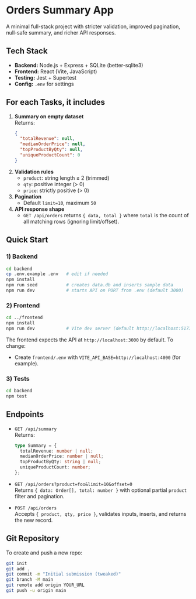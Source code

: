 # Orders Summary App 

A minimal full-stack project with stricter validation, improved pagination, null-safe summary, and richer API responses.

## Tech Stack
- **Backend:** Node.js + Express + SQLite (better-sqlite3)
- **Frontend:** React (Vite, JavaScript)
- **Testing:** Jest + Supertest
- **Config:** `.env` for settings

## For each Tasks, it includes
1. **Summary on empty dataset**  
   Returns:
   ```json
   {
     "totalRevenue": null,
     "medianOrderPrice": null,
     "topProductByQty": null,
     "uniqueProductCount": 0
   }
   ```
2. **Validation rules**  
   - `product`: string length ≥ 2 (trimmed)
   - `qty`: positive integer (> 0)
   - `price`: strictly positive (> 0)
3. **Pagination**  
   - Default `limit=10`, maximum `50`
4. **API response shape**  
   - `GET /api/orders` returns `{ data, total }` where `total` is the count of all matching rows (ignoring limit/offset).

## Quick Start

### 1) Backend
```bash
cd backend
cp .env.example .env   # edit if needed
npm install
npm run seed           # creates data.db and inserts sample data
npm run dev            # starts API on PORT from .env (default 3000)
```

### 2) Frontend
```bash
cd ../frontend
npm install
npm run dev            # Vite dev server (default http://localhost:5173)
```
The frontend expects the API at `http://localhost:3000` by default. To change:
- Create `frontend/.env` with `VITE_API_BASE=http://localhost:4000` (for example).

### 3) Tests
```bash
cd backend
npm test
```

## Endpoints

- `GET /api/summary`  
  Returns:
  ```ts
  type Summary = {
    totalRevenue: number | null;
    medianOrderPrice: number | null;
    topProductByQty: string | null;
    uniqueProductCount: number;
  };
  ```

- `GET /api/orders?product=foo&limit=10&offset=0`  
  Returns `{ data: Order[], total: number }` with optional partial `product` filter and pagination.

- `POST /api/orders`  
  Accepts `{ product, qty, price }`, validates inputs, inserts, and returns the new record.

## Git Repository
To create and push a new repo:
```bash
git init
git add .
git commit -m "Initial submission (tweaked)"
git branch -M main
git remote add origin YOUR_URL
git push -u origin main
```
